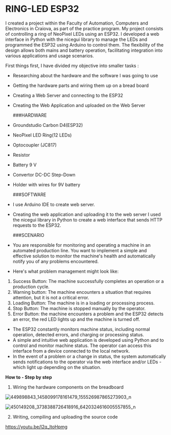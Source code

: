 # RING-LED ESP32

I created a project within the Faculty of Automation, Computers and Electronics in Craiova, as part of the practice program. My project consists of controlling a ring of NeoPixel LEDs using an ESP32. I developed a web interface in Python with the nicegui library to manage the LEDs and programmed the ESP32 using Arduino to control them. 
The flexibility of the design allows both mains and battery operation, facilitating integration into various applications and usage scenarios.

First things first, I have divided my objective into smaller tasks : 

- Researching about the hardware and the software I was going to use
- Getting the hardware parts and wiring them up on a bread board
- Creating a Web Server and connecting to the ESP32
- Creating the Web Application and uploaded on the Web Server

  ###HARDWARE
- Groundstudio Carbon D4(ESP32)
- NeoPixel LED Ring(12 LEDs)
- Optocoupler (JC817)
- Resistor
- Battery 9 V
- Convertor DC-DC Step-Down
- Holder with wires for 9V battery

  ###SOFTWARE
- I use Arduino IDE to create web server.
- Creating the web application and uploading it to the web server I used the nicegui library in Python to create a web interface that sends HTTP requests to the ESP32.

  ###SCENARIO
- You are responsible for monitoring and operating a machine in an automated production line. You want to implement a simple and effective solution to monitor the machine's health and automatically notify you of any problems encountered.
- Here's what problem management might look like:
 1. Success Button: The machine successfully completes an operation or a production cycle.
 2. Warning button: The machine encounters a situation that requires attention, but it is not a critical error.
 3. Loading Button: The machine is in a loading or processing process.
 4. Stop Button: The machine is stopped manually by the operator.
 5. Error Button: the machine encounters a problem and the ESP32 detects an error, the red LED lights up and the machine is turned off.


- The ESP32 constantly monitors machine status, including normal operation, detected errors, and charging or processing status.
- A simple and intuitive web application is developed using Python and to control and monitor machine status. The operator can access this interface from a device connected to the local network.
- In the event of a problem or a change in status, the system automatically sends notifications to the operator via the web interface and/or LEDs - which light up depending on the situation.



 **How to - Step by step**

1. Wiring the hardware components on the breadboard


![449898843_1458099178161479_155526987865273903_n](https://github.com/qAndreea/RING-LED/assets/112701654/54c8406b-2410-44b8-a188-a3a5c1cca29b)

![450149208_3738388726418916_6420324616005557855_n](https://github.com/qAndreea/RING-LED/assets/112701654/581c793f-f71e-42e8-aea3-2695d975f33a)



2. Writing, compiling and uploading the source code

https://youtu.be/I2q_ltoHpmg

   




   
